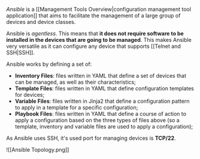 *Ansible* is a [[Management Tools Overview|configuration management tool application]] that aims to facilitate the management of a large group of devices and device classes.

Ansible is *agentless*. This means that **it does not require software to be installed in the devices that are going to be managed**. This makes Ansible very versatile as it can configure any device that supports [[Telnet and SSH|SSH]].

Ansible works by defining a set of:

- **Inventory Files**: files written in YAML that define a set of devices that can be managed, as well as their characteristics;
- **Template Files**: files written in YAML that define configuration templates for devices;
- **Variable Files**: files written in Jinja2 that define a configuration pattern to apply in a template for a specific configuration;
- **Playbook Files**: files written in YAML that define a course of action to apply a configuration based on the three types of files above (so a template, inventory and variable files are used to apply a configuration);

As Ansible uses SSH, it's used port for managing devices is **TCP/22**.

![[Ansible Topology.png]]


